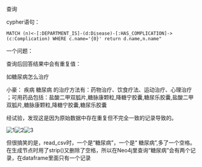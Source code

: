 查询

cypher语句：

```
MATCH (n)<-[:DEPARTMENT_IS]-(d:Disease)-[:HAS_COMPLICATION]->(c:Complication) WHERE c.name='{0}' return d.name,n.name"
```

一个问题：

查询后回答结果中会有重复值：

如糖尿病怎么治疗

小豪： 疾病 糖尿病 的治疗方法有：药物治疗、饮食疗法、运动治疗、心理治疗 ；可用药品包括：盐酸二甲双胍片,糖脉康颗粒,降糖宁胶囊,糖尿乐胶囊,盐酸二甲双胍片,糖脉康颗粒,降糖宁胶囊,糖尿乐胶囊

经试验，发现这是因为原始数据中存在重复但不完全一致的记录导致的。

![1](C:\Users\xiesy\Desktop\1.png)![2](C:\Users\xiesy\Desktop\2.png)![3](C:\Users\xiesy\Desktop\3.png)



但很搞笑的是，read_csv时，一个是“糖尿病”，一个是“ 糖尿病”,多了一个空格。在生成节点时用了strip()又删除了空格，所以在Neo4j里查询“糖尿病”会有两个记录，在dataframe里面只有一个记录